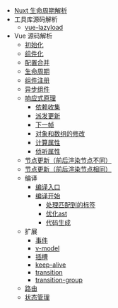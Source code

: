 - [Nuxt 生命周期解析](/Nuxt/lifecycle)
- 工具库源码解析
  - [vue-lazyload](/SourceCode/vue-lazyload)
- Vue 源码解析
  - [初始化](/Vue/initAndMount)
  - [组件化](/Vue/componentInstance/component)
  - [配置合并](/Vue/mergeOptions)
  - [生命周期](/Vue/componentInstance/lifeCycle)
  - [组件注册](/Vue/componentInstance/registerComponent)
  - [异步组件](/Vue/componentInstance/asyncComp)
  - [响应式原理](/Vue/defineReactive/reactive)
      - [依赖收集](/Vue/defineReactive/getter)
      - [派发更新](/Vue/defineReactive/setter)
      - [下一帧](/Vue/defineReactive/nexttick)
      - [对象和数组的修改](/Vue/defineReactive/objandarray)
      - [计算属性](/Vue/defineReactive/computed)
      - [侦听属性](/Vue/defineReactive/watch)
  - [节点更新（前后渲染节点不同）](/Vue/defineReactive/patch/section1)
  - [节点更新（前后渲染节点相同）](/Vue/defineReactive/patch/section2)
  - 编译
      - [编译入口](/Vue/compile/entry)
      - [编译开始](/Vue/compile/parse)
          - [处理匹配到的标签](/Vue/compile/handleparse)
          - [优化ast](/Vue/compile/optimize)
          - [代码生成](/Vue/compile/codegen)
  - 扩展
      - [事件](/Vue/event)
      - [v-model](/Vue/vmodel)
      - [插槽](/Vue/slot)
      - [keep-alive](/Vue/keepalive)
      - [transition](/Vue/transition)
      - [transition-group](/Vue/transitionGroup)
  - [路由](/Vue/router)
  - [状态管理](/Vue/vuex)

